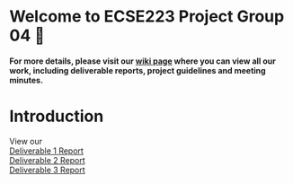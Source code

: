 # Welcome to ECSE223 Project Group 04 :dizzy:

#### For more details, please visit our [wiki page](https://github.com/McGill-ECSE223-Fall2019/ecse223-project--group-04/wiki) where you can view all our work, including deliverable reports, project guidelines and meeting minutes.

# Introduction

View our <br/>
[Deliverable 1 Report](https://github.com/McGill-ECSE223-Fall2019/ecse223-project--group-04/wiki/Deliverable-1-Report) <br/>
[Deliverable 2 Report](https://github.com/McGill-ECSE223-Fall2019/ecse223-project--group-04/wiki/Deliverable-2-Report) <br/>
[Deliverable 3 Report](https://github.com/McGill-ECSE223-Fall2019/ecse223-project--group-04/wiki/Deliverable-3-Report)
